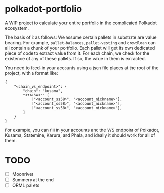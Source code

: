 # polkadot-portfolio

A WIP project to calculate your entire portfolio in the complicated Polkadot ecosystem.

The basis of it as follows: We assume certain pallets in substrate are value bearing. For example,
`pallet-balances`, `pallet-vesting` and `crowdloan` can all contain a chunk of your portfolio. Each
pallet will get its own dedicated piece of code to extract value from it. For each chain, we check
for the existence of any of these pallets. If so, the value in them is extracted.

You need to feed-in your accounts using a json file places at the root of the project, with a format
like:

```
{
	"<chain_ws_endpoint>": {
		"chain": "kusama",
		"stashes": [
			["<account_ss58>", "<account_nickname>"],
			["<account_ss58>", "<account_nickname>"],
			["<account_ss58>", "<account_nickname>"],
		]
	}
}

```

For example, you can fill in your accounts and the WS endpoint of Polkadot, Kusama, Statemine,
Karura, and Phala, and ideally it should work for all of them.

# TODO

- [ ] Moonriver
- [ ] Summery at the end
- [ ] ORML pallets

